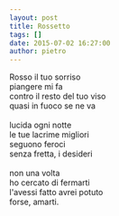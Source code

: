 ```yaml
---
layout: post
title: Rossetto
tags: []
date: 2015-07-02 16:27:00
author: pietro
---
```

Rosso il tuo sorriso<br/>piangere mi fa<br/>contro il resto del tuo viso<br/>quasi in fuoco se ne va<br/><br/>lucida ogni notte<br/>le tue lacrime migliori<br/>seguono feroci<br/>senza fretta, i desideri<br/><br/>non una volta<br/>ho cercato di fermarti<br/>l'avessi fatto avrei potuto<br/>forse, amarti.
